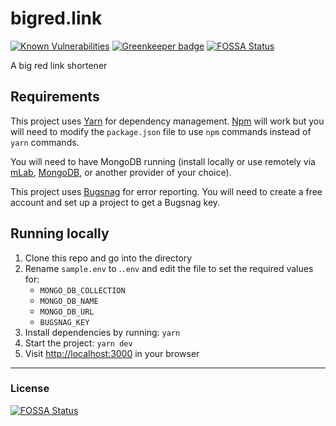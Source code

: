 # bigred.link

[![Known Vulnerabilities](https://snyk.io/test/github/mikesprague/bigred-link/badge.svg?targetFile=package.json)](https://snyk.io/test/github/mikesprague/bigred-link?targetFile=package.json)
[![Greenkeeper badge](https://badges.greenkeeper.io/mikesprague/bigred-link.svg)](https://greenkeeper.io/)
[![FOSSA Status](https://app.fossa.io/api/projects/git%2Bgithub.com%2Fmikesprague%2Fbigred-link.svg?type=shield)](https://app.fossa.io/projects/git%2Bgithub.com%2Fmikesprague%2Fbigred-link?ref=badge_shield)

A big red link shortener

## Requirements

This project uses [Yarn](https://yarnpkg.com/) for dependency management. [Npm](https://npmjs.com) will
work but you will need to modify the `package.json` file to use `npm` commands instead of `yarn` commands.

You will need to have MongoDB running (install locally or use remotely via [mLab](https://mlab.com/), [MongoDB](https://www.mongodb.com/cloud/atlas),
or another provider of your choice).

This project uses [Bugsnag](https://bugsnag.com) for error reporting. You will need to create a free account and set up a project to get a Bugsnag key.

## Running locally

1. Clone this repo and go into the directory
1. Rename `sample.env` to .`.env` and edit the file to set the required values for:
    - `MONGO_DB_COLLECTION`
    - `MONGO_DB_NAME`
    - `MONGO_DB_URL`
    - `BUGSNAG_KEY`
1. Install dependencies by running: `yarn`
1. Start the project: `yarn dev`
1. Visit [http://localhost:3000](http://localhost:3000) in your browser

---

### License

[![FOSSA Status](https://app.fossa.io/api/projects/git%2Bgithub.com%2Fmikesprague%2Fbigred-link.svg?type=large)](https://app.fossa.io/projects/git%2Bgithub.com%2Fmikesprague%2Fbigred-link?ref=badge_large)

